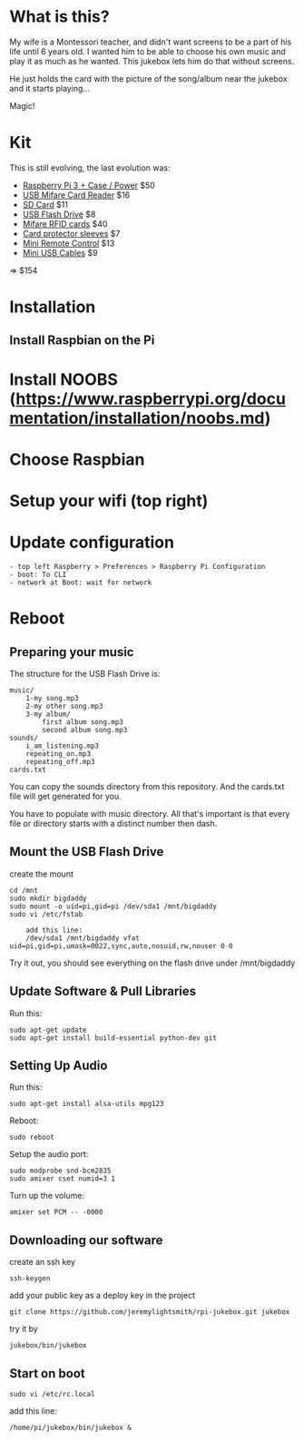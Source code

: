 What is this?
=============

My wife is a Montessori teacher, and didn't want screens to be a part of his life until 6 years old. I wanted him to be able to choose his own music and play it as much as he wanted. This jukebox lets him do that without screens.

He just holds the card with the picture of the song/album near the jukebox and it starts playing...

Magic!

Kit
===

This is still evolving, the last evolution was:

* [Raspberry Pi 3 + Case / Power](https://www.amazon.com/gp/product/B01C6EQNNK/ref=oh_aui_detailpage_o05_s00?ie=UTF8&psc=1) $50
* [USB Mifare Card Reader](https://www.amazon.com/gp/product/B00BYKPHSU/ref=oh_aui_detailpage_o05_s01?ie=UTF8&psc=1) $16
* [SD Card](http://www.amazon.com/gp/product/B00M55C0LK?psc=1&redirect=true&ref_=oh_aui_detailpage_o07_s00) $11
* [USB Flash Drive](http://www.amazon.com/gp/product/B005FYNSZA?psc=1&redirect=true&ref_=oh_aui_detailpage_o08_s00) $8
* [Mifare RFID cards](https://www.amazon.com/gp/product/B01HC5XHH8/ref=oh_aui_detailpage_o04_s00?ie=UTF8&psc=1) $40
* [Card protector sleeves](http://www.amazon.com/gp/product/B00B7TUIFA?psc=1&redirect=true&ref_=oh_aui_detailpage_o04_s00) $7
* [Mini Remote Control](http://www.amazon.com/gp/product/B00RBGB91K?psc=1&redirect=true&ref_=oh_aui_detailpage_o03_s00) $13
* [Mini USB Cables](http://www.amazon.com/gp/product/B007NLW3C2?psc=1&redirect=true&ref_=oh_aui_detailpage_o02_s00) $9

=> $154

Installation
============

Install Raspbian on the Pi
-------------------------

# Install NOOBS (https://www.raspberrypi.org/documentation/installation/noobs.md)
# Choose Raspbian
# Setup your wifi (top right)
# Update configuration
    - top left Raspberry > Preferences > Raspberry Pi Configuration
    - boot: To CLI
    - network at Boot: wait for network
# Reboot

Preparing your music
--------------------

The structure for the USB Flash Drive is:

    music/
        1-my song.mp3
        2-my other song.mp3
        3-my album/
            first album song.mp3
            second album song.mp3
    sounds/
        i_am_listening.mp3
        repeating_on.mp3
        repeating_off.mp3
    cards.txt

You can copy the sounds directory from this repository. And the cards.txt file will get generated for you.

You have to populate with music directory. All that's important is that every file or directory starts with a distinct number then dash.

Mount the USB Flash Drive
-------------------------

create the mount

    cd /mnt
    sudo mkdir bigdaddy
    sudo mount -o uid=pi,gid=pi /dev/sda1 /mnt/bigdaddy
    sudo vi /etc/fstab

        add this line:
        /dev/sda1 /mnt/bigdaddy vfat uid=pi,gid=pi,umask=0022,sync,auto,nosuid,rw,nouser 0 0

Try it out, you should see everything on the flash drive under /mnt/bigdaddy

Update Software & Pull Libraries
--------------------------------

Run this:

    sudo apt-get update
    sudo apt-get install build-essential python-dev git

Setting Up Audio
----------------

Run this: 

    sudo apt-get install alsa-utils mpg123

Reboot:

    sudo reboot

Setup the audio port:

    sudo modprobe snd-bcm2835
    sudo amixer cset numid=3 1

Turn up the volume:

    amixer set PCM -- -0000

Downloading our software
------------------------

create an ssh key

    ssh-keygen

add your public key as a deploy key in the project

    git clone https://github.com/jeremylightsmith/rpi-jukebox.git jukebox

try it by

    jukebox/bin/jukebox

Start on boot
-------------

    sudo vi /etc/rc.local

add this line:

    /home/pi/jukebox/bin/jukebox &
